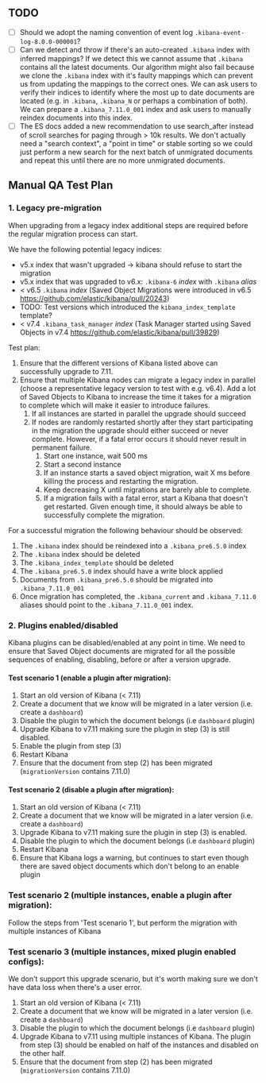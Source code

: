 ## TODO
 - [ ] Should we adopt the naming convention of event log `.kibana-event-log-8.0.0-000001`?
 - [ ] Can we detect and throw if there's an auto-created `.kibana` index
   with inferred mappings? If we detect this we cannot assume that `.kibana`
   contains all the latest documents. Our algorithm might also fail because we
   clone the `.kibana` index with it's faulty mappings which can prevent us
   from updating the mappings to the correct ones. We can ask users to verify
   their indices to identify where the most up to date documents are located
   (e.g. in `.kibana`, `.kibana_N` or perhaps a combination of both). We can
   prepare a `.kibana_7.11.0_001` index and ask users to manually reindex
   documents into this index.
 - [ ] The ES docs added a new recommendation to use search_after instead of
   scroll searches for paging through > 10k results. We don't actually need a
   "search context", a "point in time" or stable sorting so we could just
   perform a new search for the next batch of unmigrated documents and repeat
   this until there are no more unmigrated documents.

## Manual QA Test Plan
### 1. Legacy pre-migration
When upgrading from a legacy index additional steps are required before the
regular migration process can start.

We have the following potential legacy indices:
 - v5.x index that wasn't upgraded -> kibana should refuse to start the migration
 - v5.x index that was upgraded to v6.x: `.kibana-6` _index_ with `.kibana` _alias_
 - < v6.5 `.kibana` _index_ (Saved Object Migrations were
   introduced in v6.5 https://github.com/elastic/kibana/pull/20243)
 - TODO: Test versions which introduced the `kibana_index_template` template?
 - < v7.4 `.kibana_task_manager` _index_ (Task Manager started
   using Saved Objects in v7.4 https://github.com/elastic/kibana/pull/39829)

Test plan:
1. Ensure that the different versions of Kibana listed above can successfully
   upgrade to 7.11.
2. Ensure that multiple Kibana nodes can migrate a legacy index in parallel
   (choose a representative legacy version to test with e.g. v6.4). Add a lot
   of Saved Objects to Kibana to increase the time it takes for a migration to
   complete which will make it easier to introduce failures.
   1. If all instances are started in parallel the upgrade should succeed
   2. If nodes are randomly restarted shortly after they start participating
      in the migration the upgrade should either succeed or never complete.
      However, if a fatal error occurs it should never result in permanent
      failure.
        1. Start one instance, wait 500 ms
        2. Start a second instance
        3. If an instance starts a saved object migration, wait X ms before
           killing the process and restarting the migration.
        4. Keep decreasing X until migrations are barely able to complete.
        5. If a migration fails with a fatal error, start a Kibana that doesn't
           get restarted. Given enough time, it should always be able to
           successfully complete the migration.

For a successful migration the following behaviour should be observed: 
 1. The `.kibana` index should be reindexed into a `.kibana_pre6.5.0` index
 2. The `.kibana` index should be deleted
 3. The `.kibana_index_template` should be deleted
 4. The `.kibana_pre6.5.0` index should have a write block applied
 5. Documents from `.kibana_pre6.5.0` should be migrated into `.kibana_7.11.0_001`
 6. Once migration has completed, the `.kibana_current` and `.kibana_7.11.0`
    aliases should point to the `.kibana_7.11.0_001` index.

### 2. Plugins enabled/disabled
Kibana plugins can be disabled/enabled at any point in time. We need to ensure
that Saved Object documents are migrated for all the possible sequences of
enabling, disabling, before or after a version upgrade.

#### Test scenario 1 (enable a plugin after migration):
1. Start an old version of Kibana (< 7.11)
2. Create a document that we know will be migrated in a later version (i.e.
   create a `dashboard`)
3. Disable the plugin to which the document belongs (i.e `dashboard` plugin)
4. Upgrade Kibana to v7.11 making sure the plugin in step (3) is still disabled.
5. Enable the plugin from step (3)
6. Restart Kibana
7. Ensure that the document from step (2) has been migrated
   (`migrationVersion` contains 7.11.0)

#### Test scenario 2 (disable a plugin after migration):
1. Start an old version of Kibana (< 7.11)
2. Create a document that we know will be migrated in a later version (i.e.
   create a `dashboard`)
3. Upgrade Kibana to v7.11 making sure the plugin in step (3) is enabled.
4. Disable the plugin to which the document belongs (i.e `dashboard` plugin)
6. Restart Kibana
7. Ensure that Kibana logs a warning, but continues to start even though there
   are saved object documents which don't belong to an enable plugin

### Test scenario 2 (multiple instances, enable a plugin after migration):
Follow the steps from 'Test scenario 1', but perform the migration with
multiple instances of Kibana

### Test scenario 3 (multiple instances, mixed plugin enabled configs):
We don't support this upgrade scenario, but it's worth making sure we don't
have data loss when there's a user error.
1. Start an old version of Kibana (< 7.11)
2. Create a document that we know will be migrated in a later version (i.e.
   create a `dashboard`)
3. Disable the plugin to which the document belongs (i.e `dashboard` plugin)
4. Upgrade Kibana to v7.11 using multiple instances of Kibana. The plugin from
   step (3) should be enabled on half of the instances and disabled on the
   other half.
5. Ensure that the document from step (2) has been migrated
   (`migrationVersion` contains 7.11.0)